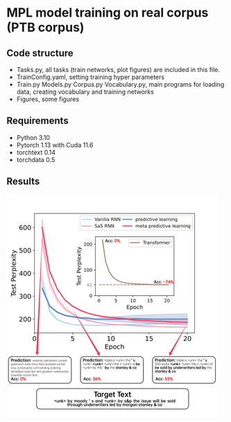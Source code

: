 # MPL model training on real corpus (PTB corpus)

## Code structure

- Tasks.py, all tasks (train networks, plot figures) are included in this file.
- TrainConfig.yaml, setting training hyper parameters
- Train.py Models.py Corpus.py Vocabulary.py, main programs for loading data, creating vocabulary and training networks
- Figures, some figures

## Requirements

- Python 3.10
- Pytorch 1.13 with Cuda 11.6
- torchtext 0.14
- torchdata 0.5

## Results

<img src="Figures/learningCurve-ptb.png" style="zoom: 50%;" />
